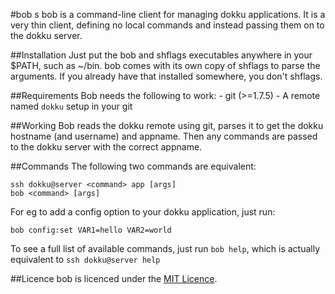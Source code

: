 #bob
s
bob is a command-line client for managing dokku applications.
It is a very thin client, defining no local commands and instead
passing them on to the dokku server.

##Installation
Just put the bob and shflags executables anywhere in your $PATH, such as ~/bin.
bob comes with its own copy of shflags to parse the arguments. If you already have that installed somewhere, you don't shflags.

##Requirements
Bob needs the following to work:
    - git (>=1.7.5)
    - A remote named `dokku` setup in your git

##Working
Bob reads the dokku remote using git, parses it to get the dokku hostname (and username) and appname. Then any commands are passed to the dokku server with the correct appname.

##Commands
The following two commands are equivalent:

    ssh dokku@server <command> app [args]
    bob <command> [args]

For eg to add a config option to your dokku application, just run:

    bob config:set VAR1=hello VAR2=world

To see a full list of available commands, just run `bob help`, which is actually equivalent to `ssh dokku@server help`

##Licence
bob is licenced under the [MIT Licence](http://nemo.mit-license.org).